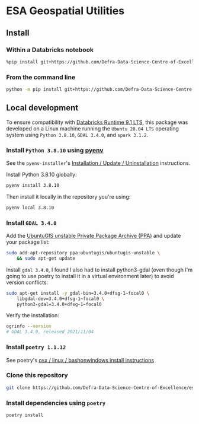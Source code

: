 # ESA Geospatial Utilities

## Install

### Within a Databricks notebook

```sh
%pip install git+https://github.com/Defra-Data-Science-Centre-of-Excellence/esa_geo_utils
```

### From the command line

```sh
python -m pip install git+https://github.com/Defra-Data-Science-Centre-of-Excellence/esa_geo_utils
```

## Local development

To ensure compatibility with [Databricks Runtime 9.1 LTS](https://docs.databricks.com/release-notes/runtime/9.1.html), this package was developed on a Linux machine running the `Ubuntu 20.04 LTS` operating system using `Python 3.8.10`, `GDAL 3.4.0`, and `spark 3.1.2`.

### Install `Python 3.8.10` using [pyenv](https://github.com/pyenv/pyenv)

See the `pyenv-installer`'s [Installation / Update / Uninstallation](https://github.com/pyenv/pyenv-installer#installation--update--uninstallation) instructions.

Install Python 3.8.10 globally:

```sh
pyenv install 3.8.10
```

Then install it locally in the repository you're using:

```sh
pyenv local 3.8.10
```

### Install `GDAL 3.4.0`

Add the [UbuntuGIS unstable Private Package Archive (PPA)](https://launchpad.net/~ubuntugis/+archive/ubuntu/ubuntugis-unstable)
and update your package list:

```sh
sudo add-apt-repository ppa:ubuntugis/ubuntugis-unstable \
    && sudo apt-get update
```

Install `gdal 3.4.0`, I found I also had to install python3-gdal (even though
I'm going to use poetry to install it in a virtual environment later) to
avoid version conflicts:

```sh
sudo apt-get install -y gdal-bin=3.4.0+dfsg-1~focal0 \
    libgdal-dev=3.4.0+dfsg-1~focal0 \
    python3-gdal=3.4.0+dfsg-1~focal0
```

Verify the installation:

```sh
ogrinfo --version
# GDAL 3.4.0, released 2021/11/04
```

### Install `poetry 1.1.12`

See poetry's [osx / linux / bashonwindows install instructions](https://python-poetry.org/docs/#osx--linux--bashonwindows-install-instructions)

### Clone this repository

```sh
git clone https://github.com/Defra-Data-Science-Centre-of-Excellence/esa_geo_utils.git
```

### Install dependencies using `poetry`

```sh
poetry install
```
